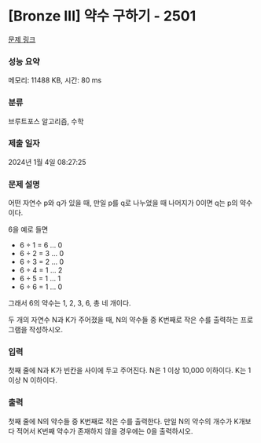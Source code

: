 # [Bronze III] 약수 구하기 - 2501 

[문제 링크](https://www.acmicpc.net/problem/2501) 

### 성능 요약

메모리: 11488 KB, 시간: 80 ms

### 분류

브루트포스 알고리즘, 수학

### 제출 일자

2024년 1월 4일 08:27:25

### 문제 설명

<p>어떤 자연수 p와 q가 있을 때, 만일 p를 q로 나누었을 때 나머지가 0이면 q는 p의 약수이다. </p>

<p>6을 예로 들면</p>

<ul>
	<li>6 ÷ 1 = 6 … 0</li>
	<li>6 ÷ 2 = 3 … 0</li>
	<li>6 ÷ 3 = 2 … 0</li>
	<li>6 ÷ 4 = 1 … 2</li>
	<li>6 ÷ 5 = 1 … 1</li>
	<li>6 ÷ 6 = 1 … 0</li>
</ul>

<p>그래서 6의 약수는 1, 2, 3, 6, 총 네 개이다.</p>

<p>두 개의 자연수 N과 K가 주어졌을 때, N의 약수들 중 K번째로 작은 수를 출력하는 프로그램을 작성하시오.</p>

### 입력 

 <p>첫째 줄에 N과 K가 빈칸을 사이에 두고 주어진다. N은 1 이상 10,000 이하이다. K는 1 이상 N 이하이다.</p>

### 출력 

 <p>첫째 줄에 N의 약수들 중 K번째로 작은 수를 출력한다. 만일 N의 약수의 개수가 K개보다 적어서 K번째 약수가 존재하지 않을 경우에는 0을 출력하시오.</p>

